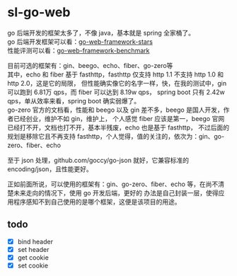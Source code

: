 # sl-go-web
go 后端开发的框架太多了，不像 java，基本就是 spring 全家桶了。  
go 后端开发框架可以看：[go-web-framework-stars](https://github.com/mingrammer/go-web-framework-stars)  
性能评测可以看：[go-web-framework-benchmark](https://github.com/smallnest/go-web-framework-benchmark)  

目前可选的框架有：gin、beego、echo、fiber、go-zero等  
其中，echo 和 fiber 基于 fasthttp，fasthttp 仅支持 http 1.1 不支持 http 1.0 和 http 2.0，这是它的局限，
但性能确实像它的名字一样，快，在我的测试中，gin 可以跑到 6.81万 qps，而 fiber 可以达到 8.19w qps，
spring boot 只有 2.42w qps，单从效率来看，spring boot 确实弱爆了。  
go-zero 官方的文档看，性能和 beego 以及 gin 差不多，beego 是国人开发，作者已经创业，维护不如 gin，维护上，
个人感觉 fiber 应该是第一，beego 官网已经打不开，文档也打不开，基本半残废，echo 也是基于 fasthttp，
不过后面的规划是移除它且不再支持 fasthttp，个人觉得，值的关注的，依次为：gin、go-zero、fiber、echo  

至于 json 处理，github.com/goccy/go-json 就好，它兼容标准的 encoding/json，且性能更好。  

正如前面所说，可以使用的框架有：gin、go-zero、fiber、echo 等，在尚不清楚未来走向的情况下，使用 go 开发后端，更好的
办法是自己封装一层，使得应用程序感知不到自己使用的是哪个框架，这便是该项目的用途。

## todo
- [x] bind header
- [x] set header
- [x] get cookie
- [x] set cookie